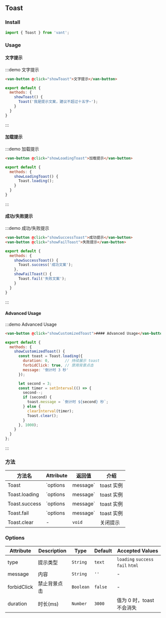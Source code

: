 <script>
import { Toast } from 'packages';

export default {
  methods: {
    showToast() {
      Toast('我是提示文案，建议不超过十五字~');
    },
    showLoadingToast() {
      Toast.loading();
    },
    showSuccessToast() {
      Toast.success('成功文案');
    },
    showFailToast() {
      Toast.fail('失败文案');
    },
    showCustomizedToast(duration) {
      const toast = Toast.loading({
        duration: 0,  
        forbidClick: true,
        message: '倒计时 3 秒'
      });

      let second = 3;
      const timer = setInterval(() => {
        second--;
        if (second) {
          toast.message = `倒计时 ${second} 秒`;
        } else {
          clearInterval(timer);
          Toast.clear();
        }
      }, 1000);
    }
  }
};
</script>

## Toast

### Install

```javascript
import { Toast } from 'vant';
```

### Usage

#### 文字提示

:::demo 文字提示
```html
<van-button @click="showToast">文字提示</van-button>
```

```javascript
export default {
  methods: {
    showToast() {
      Toast('我是提示文案，建议不超过十五字~');
    }
  }
}
```
:::

#### 加载提示

:::demo 加载提示
```html
<van-button @click="showLoadingToast">加载提示</van-button>
```

```javascript
export default {
  methods: {
    showLoadingToast() {
      Toast.loading();
    }
  }
}
```
:::

#### 成功/失败提示

:::demo 成功/失败提示
```html
<van-button @click="showSuccessToast">成功提示</van-button>
<van-button @click="showFailToast">失败提示</van-button>
```

```javascript
export default {
  methods: {
    showSuccessToast() {
      Toast.success('成功文案');
    },
    showFailToast() {
      Toast.fail('失败文案');
    }
  }
}
```
:::

#### Advanced Usage

:::demo Advanced Usage
```html
<van-button @click="showCustomizedToast">#### Advanced Usage</van-button>
```

```javascript
export default {
  methods: {
    showCustomizedToast() {
      const toast = Toast.loading({
        duration: 0,       // 持续展示 toast
        forbidClick: true, // 禁用背景点击
        message: '倒计时 3 秒'
      });

      let second = 3;
      const timer = setInterval(() => {
        second--;
        if (second) {
          toast.message = `倒计时 ${second} 秒`;
        } else {
          clearInterval(timer);
          Toast.clear();
        }
      }, 1000);
    }
  }
};
```
:::

### 方法

| 方法名 | Attribute | 返回值 | 介绍 |
|-----------|-----------|-----------|-------------|
| Toast | `options | message` | toast 实例 | 展示提示 |
| Toast.loading | `options | message` | toast 实例 | 展示加载提示 |
| Toast.success | `options | message` | toast 实例 | 展示成功提示 |
| Toast.fail | `options | message` | toast 实例 | 展示失败提示 |
| Toast.clear | - | `void` | 关闭提示 |

### Options

| Attribute | Description | Type | Default | Accepted Values |
|-----------|-----------|-----------|-------------|-------------|
| type | 提示类型 | `String` | `text` | `loading` `success` `fail` `html` |
| message | 内容 | `String` | `''` | - |
| forbidClick | 禁止背景点击 | `Boolean` | `false` | - |
| duration | 时长(ms) | `Number` | `3000` | 值为 0 时，toast 不会消失 |
